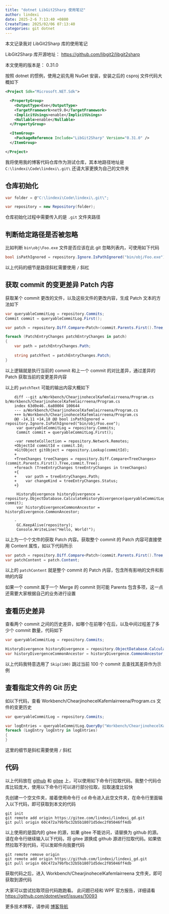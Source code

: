 ```yaml
---
title: "dotnet LibGit2Sharp 使用笔记"
author: lindexi
date: 2025-2-6 7:13:40 +0800
CreateTime: 2025/02/06 07:13:40
categories: git dotnet
---
```


本文记录我对 LibGit2Sharp 库的使用笔记

<!--more-->


<!-- CreateTime:2025/02/06 07:13:40 -->

<!-- 发布 -->
<!-- 博客 -->

LibGit2Sharp 库开源地址： <https://github.com/libgit2/libgit2sharp>

本文使用的版本是： 0.31.0

按照 dotnet 的惯例，使用之前先用 NuGet 安装，安装之后的 csproj 文件代码大概如下

```xml
<Project Sdk="Microsoft.NET.Sdk">

  <PropertyGroup>
    <OutputType>Exe</OutputType>
    <TargetFramework>net9.0</TargetFramework>
    <ImplicitUsings>enable</ImplicitUsings>
    <Nullable>enable</Nullable>
  </PropertyGroup>

  <ItemGroup>
    <PackageReference Include="LibGit2Sharp" Version="0.31.0" />
  </ItemGroup>

</Project>
```

我将使用我的博客代码仓库作为测试仓库，其本地路径地址是 `C:\lindexi\Code\lindexi\.git\` 还请大家更换为自己的文件夹

## 仓库初始化

```csharp
var folder = @"C:\lindexi\Code\lindexi\.git\";

var repository = new Repository(folder);
```

仓库初始化过程中需要传入的是 `.git` 文件夹路径

## 判断给定路径是否被忽略

比如判断 `bin\obj\Foo.exe` 文件是否应该在此 git 忽略列表内，可使用如下代码

```csharp
bool isPathIgnored = repository.Ignore.IsPathIgnored("bin/obj/Foo.exe");
```

以上代码的细节是路径斜杠需要使用 `/` 斜杠

## 获取 commit 的变更差异 Patch 内容

获取某个 commit 更改的文件，以及这些文件的更改内容，生成 Patch 文本的方法如下

```csharp
var queryableCommitLog = repository.Commits;
Commit commit = queryableCommitLog.First();

var patch = repository.Diff.Compare<Patch>(commit.Parents.First().Tree, commit.Tree);

foreach (PatchEntryChanges patchEntryChanges in patch)
{
    var path = patchEntryChanges.Path;
    
    string patchText = patchEntryChanges.Patch;
}
```

以上逻辑就是执行当前的 commit 和上一个 commit 的对比差异，通过差异的 Patch 获取当前的变更差异内容

以上的 `patchText` 可能的输出内容大概如下

```
    diff --git a/Workbench/ChearjinohecelKafemlairreena/Program.cs b/Workbench/ChearjinohecelKafemlairreena/Program.cs
    index 63d0e46..6a80004 100644
    --- a/Workbench/ChearjinohecelKafemlairreena/Program.cs
    +++ b/Workbench/ChearjinohecelKafemlairreena/Program.cs
    @@ -14,11 +14,18 @@ bool isPathIgnored = repository.Ignore.IsPathIgnored("bin/obj/Foo.exe");
     var queryableCommitLog = repository.Commits;
     Commit commit = queryableCommitLog.First();

    -var remoteCollection = repository.Network.Remotes;
    +ObjectId commitId = commit.Id;
    +GitObject gitObject = repository.Lookup(commitId);
    +
    +TreeChanges treeChanges = repository.Diff.Compare<TreeChanges>(commit.Parents.First().Tree,commit.Tree);
    +foreach (TreeEntryChanges treeEntryChanges in treeChanges)
    +{
    +    var path = treeEntryChanges.Path;
    +    var changeKind = treeEntryChanges.Status;
    +}

     HistoryDivergence historyDivergence = repository.ObjectDatabase.CalculateHistoryDivergence(queryableCommitLog.Skip(100).First(), commit);
     var historyDivergenceCommonAncestor = historyDivergence.CommonAncestor;

    -
     GC.KeepAlive(repository);
     Console.WriteLine("Hello, World!");
```

以上为一个个文件的获取 Patch 内容。获取整个 commit 的 Patch 内容可直接使用 Content 属性，如以下代码所示

```csharp
var patch = repository.Diff.Compare<Patch>(commit.Parents.First().Tree, commit.Tree);
var patchContent = patch.Content;
```

以上的 `patchContent` 就是整个 commit 的 Patch 内容，包含所有影响的文件和影响的内容

如果一个 commit 属于一个 Merge 的 commit 则可能 Parents 包含多项，这一点还需要大家根据自己的业务进行设置

## 查看历史差异

查看两个 commit 之间的历史差异，如哪个在前哪个在后，以及中间过程差了多少个 commit 数量，代码如下

```csharp
var queryableCommitLog = repository.Commits;

HistoryDivergence historyDivergence = repository.ObjectDatabase.CalculateHistoryDivergence(queryableCommitLog.Skip(100).First(), commit);
var historyDivergenceCommonAncestor = historyDivergence.CommonAncestor;
```

以上代码我特意选用了 `Skip(100)` 跳过当前 100 个 commit 去查找其差异作为示例

## 查看指定文件的 Git 历史

如以下代码，查看 Workbench/ChearjinohecelKafemlairreena/Program.cs 文件的变更历史

```csharp
var queryableCommitLog = repository.Commits;

var logEntries = queryableCommitLog.QueryBy("Workbench/ChearjinohecelKafemlairreena/Program.cs");
foreach (LogEntry logEntry in logEntries)
{
}
```

这里的细节是斜杠需要使用 `/` 斜杠

## 代码

以上代码放在 [github](https://github.com/lindexi/lindexi_gd/tree/60c472a79bfbc32b5b18071d5dec2f05046ff4db/Workbench/ChearjinohecelKafemlairreena) 和 [gitee](https://gitee.com/lindexi/lindexi_gd/tree/60c472a79bfbc32b5b18071d5dec2f05046ff4db/Workbench/ChearjinohecelKafemlairreena) 上，可以使用如下命令行拉取代码。我整个代码仓库比较庞大，使用以下命令行可以进行部分拉取，拉取速度比较快

先创建一个空文件夹，接着使用命令行 cd 命令进入此空文件夹，在命令行里面输入以下代码，即可获取到本文的代码

```
git init
git remote add origin https://gitee.com/lindexi/lindexi_gd.git
git pull origin 60c472a79bfbc32b5b18071d5dec2f05046ff4db
```

以上使用的是国内的 gitee 的源，如果 gitee 不能访问，请替换为 github 的源。请在命令行继续输入以下代码，将 gitee 源换成 github 源进行拉取代码。如果依然拉取不到代码，可以发邮件向我要代码

```
git remote remove origin
git remote add origin https://github.com/lindexi/lindexi_gd.git
git pull origin 60c472a79bfbc32b5b18071d5dec2f05046ff4db
```

获取代码之后，进入 Workbench/ChearjinohecelKafemlairreena 文件夹，即可获取到源代码

大家可以尝试拉取项目代码跑跑看。 此问题已经和 WPF 官方报告，详细请看 <https://github.com/dotnet/wpf/issues/10093>

更多技术博客，请参阅 [博客导航](https://blog.lindexi.com/post/%E5%8D%9A%E5%AE%A2%E5%AF%BC%E8%88%AA.html )
